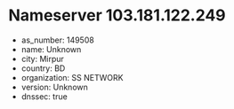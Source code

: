 # Nameserver 103.181.122.249

* as_number: 149508
* name: Unknown
* city: Mirpur
* country: BD
* organization: SS NETWORK
* version: Unknown
* dnssec: true
